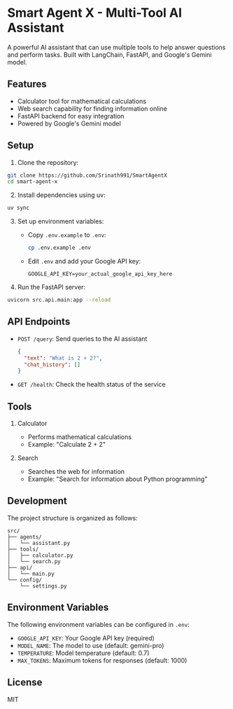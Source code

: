 # Smart Agent X - Multi-Tool AI Assistant

A powerful AI assistant that can use multiple tools to help answer questions and perform tasks. Built with LangChain, FastAPI, and Google's Gemini model.

## Features

- Calculator tool for mathematical calculations
- Web search capability for finding information online
- FastAPI backend for easy integration
- Powered by Google's Gemini model

## Setup

1. Clone the repository:
```bash
git clone https://github.com/Srinath991/SmartAgentX
cd smart-agent-x
```

2. Install dependencies using uv:
```bash
uv sync
```

3. Set up environment variables:
   - Copy `.env.example` to `.env`:
     ```bash
     cp .env.example .env
     ```
   - Edit `.env` and add your Google API key:
     ```
     GOOGLE_API_KEY=your_actual_google_api_key_here
     ```

4. Run the FastAPI server:
```bash
uvicorn src.api.main:app --reload
```

## API Endpoints

- `POST /query`: Send queries to the AI assistant
  ```json
  {
    "text": "What is 2 + 2?",
    "chat_history": []
  }
  ```

- `GET /health`: Check the health status of the service

## Tools

1. Calculator
   - Performs mathematical calculations
   - Example: "Calculate 2 + 2"

3. Search
   - Searches the web for information
   - Example: "Search for information about Python programming"

## Development

The project structure is organized as follows:

```
src/
├── agents/
│   └── assistant.py
├── tools/
│   ├── calculator.py
│   └── search.py
├── api/
│   └── main.py
└── config/
    └── settings.py
```

## Environment Variables

The following environment variables can be configured in `.env`:

- `GOOGLE_API_KEY`: Your Google API key (required)
- `MODEL_NAME`: The model to use (default: gemini-pro)
- `TEMPERATURE`: Model temperature (default: 0.7)
- `MAX_TOKENS`: Maximum tokens for responses (default: 1000)

## License

MIT
